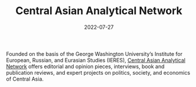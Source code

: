 ﻿---
title: "Central Asian Analytical Network"
linkTitle: "Central Asian Analytical Network"
contributor: ["Aizada Arystanbek"]
date: 2022-07-27
countries: ["Kazakhstan"]
category: ["Independent media"]
tags: ["media publication", "news", "Central Asia media", "policy", "research"]
date_start: []
date_end: []
data_type: ["news", "analytics"] 
language: ["Russian"]
description: 
  Offers editorial and opinion pieces, interviews, book and publication reviews, and expert projects on politics, society, and economics of Central Asia. ]
---

Founded on the basis of the George Washington University’s Institute for European, Russian, and Eurasian Studies (IERES), [Central Asian Analytical Network](https://www.caa-network.org/) offers editorial and opinion pieces, interviews, book and publication reviews, and expert projects on politics, society, and economics of Central Asia. 
